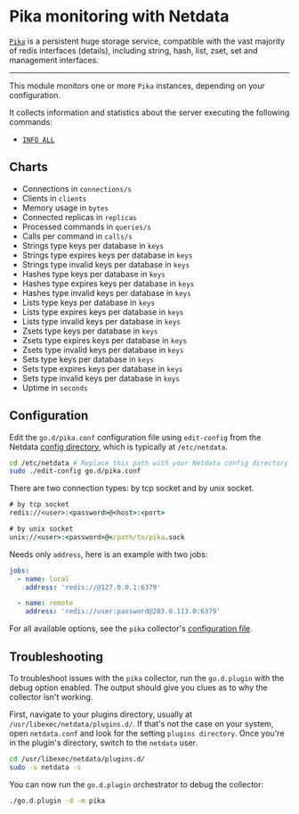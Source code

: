 <!--
title: "Pika monitoring with Netdata"
custom_edit_url: https://github.com/netdata/go.d.plugin/edit/master/modules/redis/README.md
sidebar_label: "Pika"
-->

# Pika monitoring with Netdata

[`Pika`](https://github.com/Qihoo360/pika#introduction%E4%B8%AD%E6%96%87) is a persistent huge storage service,
compatible with the vast majority of redis interfaces (details), including string, hash, list, zset, set and management
interfaces.

---

This module monitors one or more `Pika` instances, depending on your configuration.

It collects information and statistics about the server executing the following commands:

- [`INFO ALL`](https://github.com/Qihoo360/pika/wiki/pika-info%E4%BF%A1%E6%81%AF%E8%AF%B4%E6%98%8E)

## Charts

- Connections in `connections/s`
- Clients in `clients`
- Memory usage in `bytes`
- Connected replicas in `replicas`
- Processed commands in `queries/s`
- Calls per command in `calls/s`
- Strings type keys per database in `keys`
- Strings type expires keys per database in `keys`
- Strings type invalid keys per database in `keys`
- Hashes type keys per database in `keys`
- Hashes type expires keys per database in `keys`
- Hashes type invalid keys per database in `keys`
- Lists type keys per database in `keys`
- Lists type expires keys per database in `keys`
- Lists type invalid keys per database in `keys`
- Zsets type keys per database in `keys`
- Zsets type expires keys per database in `keys`
- Zsets type invalid keys per database in `keys`
- Sets type keys per database in `keys`
- Sets type expires keys per database in `keys`
- Sets type invalid keys per database in `keys`
- Uptime in `seconds`

## Configuration

Edit the `go.d/pika.conf` configuration file using `edit-config` from the
Netdata [config directory](https://learn.netdata.cloud/docs/configure/nodes), which is typically at `/etc/netdata`.

```bash
cd /etc/netdata # Replace this path with your Netdata config directory
sudo ./edit-config go.d/pika.conf
```

There are two connection types: by tcp socket and by unix socket.

```cmd
# by tcp socket
redis://<user>:<password>@<host>:<port>

# by unix socket
unix://<user>:<password>@</path/to/pika.sock
```

Needs only `address`, here is an example with two jobs:

```yaml
jobs:
  - name: local
    address: 'redis://@127.0.0.1:6379'

  - name: remote
    address: 'redis://user:password@203.0.113.0:6379'
```

For all available options, see the `pika`
collector's [configuration file](https://github.com/netdata/go.d.plugin/blob/master/config/go.d/pika.conf).

## Troubleshooting

To troubleshoot issues with the `pika` collector, run the `go.d.plugin` with the debug option enabled. The output should
give you clues as to why the collector isn't working.

First, navigate to your plugins directory, usually at `/usr/libexec/netdata/plugins.d/`. If that's not the case on your
system, open `netdata.conf` and look for the setting `plugins directory`. Once you're in the plugin's directory, switch
to the `netdata` user.

```bash
cd /usr/libexec/netdata/plugins.d/
sudo -u netdata -s
```

You can now run the `go.d.plugin` orchestrator to debug the collector:

```bash
./go.d.plugin -d -m pika
```
